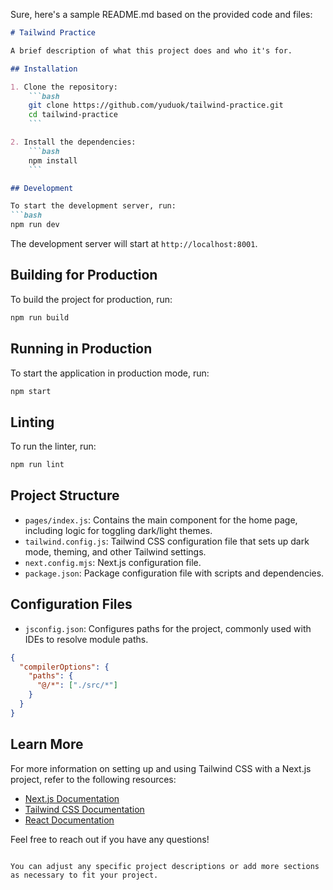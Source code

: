 Sure, here's a sample README.md based on the provided code and files:

```markdown
# Tailwind Practice

A brief description of what this project does and who it's for.

## Installation

1. Clone the repository:
    ```bash
    git clone https://github.com/yuduok/tailwind-practice.git
    cd tailwind-practice
    ```

2. Install the dependencies:
    ```bash
    npm install
    ```

## Development

To start the development server, run:
```bash
npm run dev
```
The development server will start at `http://localhost:8001`.

## Building for Production

To build the project for production, run:
```bash
npm run build
```

## Running in Production

To start the application in production mode, run:
```bash
npm start
```

## Linting

To run the linter, run:
```bash
npm run lint
```

## Project Structure

- `pages/index.js`: Contains the main component for the home page, including logic for toggling dark/light themes.
- `tailwind.config.js`: Tailwind CSS configuration file that sets up dark mode, theming, and other Tailwind settings.
- `next.config.mjs`: Next.js configuration file.
- `package.json`: Package configuration file with scripts and dependencies.

## Configuration Files

- `jsconfig.json`: Configures paths for the project, commonly used with IDEs to resolve module paths.

```json
{
  "compilerOptions": {
    "paths": {
      "@/*": ["./src/*"]
    }
  }
}
```

## Learn More

For more information on setting up and using Tailwind CSS with a Next.js project, refer to the following resources:
- [Next.js Documentation](https://nextjs.org/docs)
- [Tailwind CSS Documentation](https://tailwindcss.com/docs)
- [React Documentation](https://reactjs.org/docs/getting-started.html)

Feel free to reach out if you have any questions!
```

You can adjust any specific project descriptions or add more sections as necessary to fit your project.
